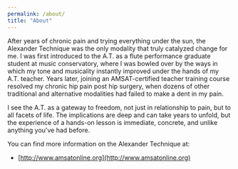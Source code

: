 ```yaml
---
permalink: /about/
title: "About"
---
```


After years of chronic pain and trying everything under the sun, the Alexander Technique was the only modality that truly catalyzed change for me. I was first introduced to the A.T. as a flute performance graduate student at music conservatory, where I was bowled over by the ways in which my tone and musicality instantly improved under the hands of my A.T. teacher. Years later, joining an AMSAT-certified teacher training course resolved my chronic hip pain post hip surgery, when dozens of other traditional and alternative modalities had failed to make a dent in my pain.

I see the A.T. as a gateway to freedom, not just in relationship to pain, but to all facets of life. The implications are deep and can take years to unfold, but the experience of a hands-on lesson is immediate, concrete, and unlike anything you've had before.


You can find more information on the Alexander Technique at:

- [http://www.amsatonline.org](http://www.amsatonline.org)

<!-- - http://www.alexandertechnique.com/ -->
